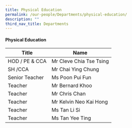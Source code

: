 ```yaml
---
title: Physical Education
permalink: /our-people/Departments/physical-education/
description: ""
third_nav_title: Departments
---
```

#### Physical Education

| Title | Name |
|---|---|
| HOD / PE & CCA | Mr Cleve Chia Tse Tsing |
| SH /CCA | Mr Chai Ying Chung |
| Senior Teacher | Ms Poon Pui Fun |
| Teacher | Mr Bernard Khoo |
| Teacher | Mr Chris Chan |
| Teacher | Mr Kelvin Neo Kai Hong |
| Teacher | Ms Tan Li Si |
| Teacher  | Ms Tan Yee Ting |